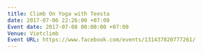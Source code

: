 ```yaml
---
title: Climb On Yoga with Teesta
date: 2017-07-06 22:26:00 +07:00
Event date: 2017-07-08 00:00:00 +07:00
Venue: Vietclimb
Event URL: https://www.facebook.com/events/131437820777261/
---
```


